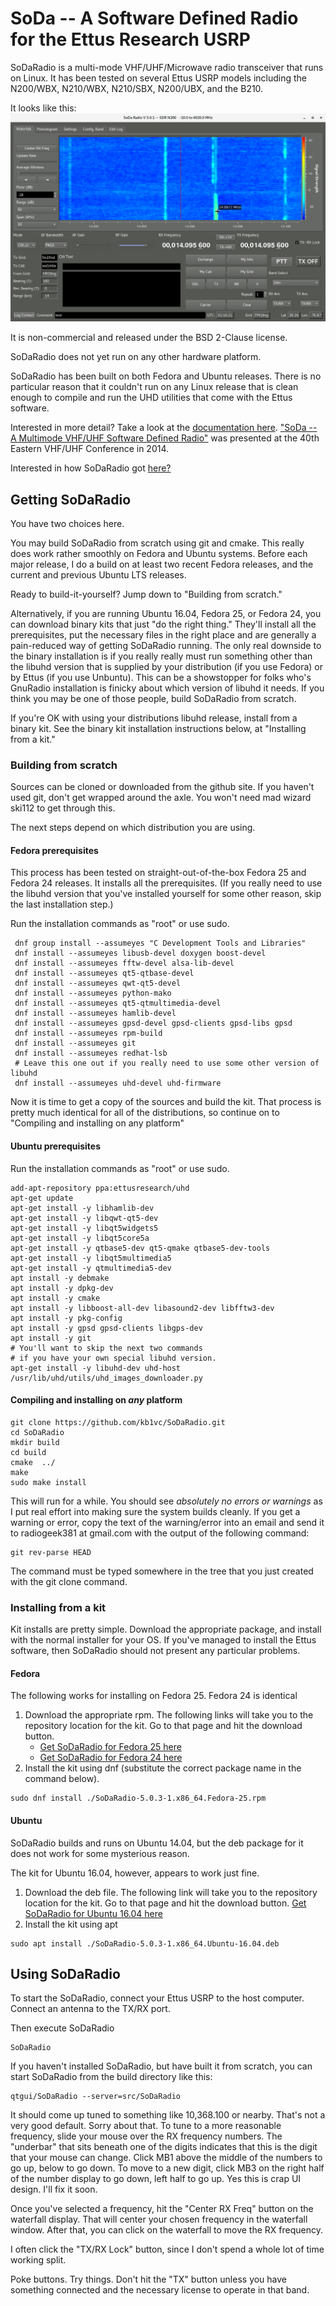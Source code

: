 # SoDa -- A Software Defined Radio for the Ettus Research USRP

SoDaRadio is a multi-mode VHF/UHF/Microwave radio transceiver
that runs on Linux.   It has been tested on several Ettus
USRP models including the N200/WBX, N210/WBX, N210/SBX, N200/UBX,
and the B210. 

It looks like this: 
![Image of SoDaRadio tuned to 20m band](/images/SoDaRadio_20m.png)

It is non-commercial and released under the BSD 2-Clause license. 

SoDaRadio does not yet run on any other hardware platform. 

SoDaRadio has been built on both Fedora and Ubuntu releases.  There is no
particular reason that it couldn't run on any Linux release that is clean 
enough to compile and run the UHD utilities that come with the Ettus software.

Interested in more detail?  Take a look at the [documentation here](docs/index.html).  ["SoDa -- A Multimode VHF/UHF Software Defined Radio"](papers/SoDa_EasternVHF_2014.pdf) was presented at the 40th Eastern VHF/UHF Conference in 2014.

Interested in how SoDaRadio got [here?](History.md) 

## Getting SoDaRadio

You have two choices here.  

You may build SoDaRadio from scratch using git
and cmake.  This really does work rather smoothly on Fedora and Ubuntu systems. 
Before each major release, I do a build on at least two recent Fedora releases, 
and the current and previous Ubuntu LTS releases. 

Ready to build-it-yourself?  Jump down to "Building from scratch."

Alternatively, if you are running Ubuntu 16.04, Fedora 25, or Fedora 24, you can
download binary kits that just "do the right thing."  They'll install all the 
prerequisites, put the necessary files in the right place and are generally a 
pain-reduced way of getting SoDaRadio running.  The only real downside to the binary
installation is if you really really must run something other than the libuhd version
that is supplied by your distribution (if you use Fedora) or by Ettus (if you use
Unbuntu).  This can be a showstopper for folks who's GnuRadio installation is 
finicky about which version of libuhd it needs.  If you think you may be one of those
people, build SoDaRadio from scratch. 

If you're OK with using your distributions libuhd release, install from a 
binary kit. See the
binary kit installation instructions below, at "Installing from a kit."

### Building from scratch

Sources can be cloned or downloaded from the github site.  If you haven't used
git, don't get wrapped around the axle.  You won't need mad wizard ski112 to 
get through this. 

The next steps depend on which distribution you are using. 

#### Fedora prerequisites

This process has been tested on straight-out-of-the-box Fedora 25 and Fedora 24
releases.  It installs all the prerequisites.  (If you really need to use the 
libuhd version that you've installed yourself for some other reason, skip the
last installation step.)

Run the installation commands as "root" or use sudo.  
~~~~~
 dnf group install --assumeyes "C Development Tools and Libraries"
 dnf install --assumeyes libusb-devel doxygen boost-devel
 dnf install --assumeyes fftw-devel alsa-lib-devel
 dnf install --assumeyes qt5-qtbase-devel
 dnf install --assumeyes qwt-qt5-devel
 dnf install --assumeyes python-mako
 dnf install --assumeyes qt5-qtmultimedia-devel
 dnf install --assumeyes hamlib-devel
 dnf install --assumeyes gpsd-devel gpsd-clients gpsd-libs gpsd
 dnf install --assumeyes rpm-build
 dnf install --assumeyes git
 dnf install --assumeyes redhat-lsb
 # Leave this one out if you really need to use some other version of libuhd
 dnf install --assumeyes uhd-devel uhd-firmware
~~~~~

Now it is time to get a copy of the sources and build the kit.  That
process is pretty much identical for all of the distributions, so continue on to
"Compiling and installing on any platform"

#### Ubuntu prerequisites

Run the installation commands as "root" or use sudo.  
~~~~~
add-apt-repository ppa:ettusresearch/uhd
apt-get update
apt-get install -y libhamlib-dev
apt-get install -y libqwt-qt5-dev
apt-get install -y libqt5widgets5
apt-get install -y libqt5core5a
apt-get install -y qtbase5-dev qt5-qmake qtbase5-dev-tools
apt-get install -y libqt5multimedia5
apt-get install -y qtmultimedia5-dev
apt install -y debmake
apt install -y dpkg-dev
apt install -y cmake
apt install -y libboost-all-dev libasound2-dev libfftw3-dev
apt install -y pkg-config
apt install -y gpsd gpsd-clients libgps-dev
apt install -y git
# You'll want to skip the next two commands
# if you have your own special libuhd version.
apt-get install -y libuhd-dev uhd-host 
/usr/lib/uhd/utils/uhd_images_downloader.py
~~~~~


#### Compiling and installing on *any* platform

~~~~~
git clone https://github.com/kb1vc/SoDaRadio.git
cd SoDaRadio
mkdir build
cd build
cmake  ../
make 
sudo make install
~~~~~
This will run for a while.  You should see *absolutely no errors or warnings*
as I put real effort into making sure the system builds cleanly.  If you get a
warning or error, copy the text of the warning/error into an email and send 
it to radiogeek381 at gmail.com  with the output of the following command: 
~~~~
git rev-parse HEAD
~~~~
The command must be typed somewhere in the tree that you just created with
the git clone command. 


### Installing from a kit

Kit installs are pretty simple.  Download the appropriate package, and
install with the normal installer for your OS. If you've managed to install 
the Ettus software, then SoDaRadio should not present any particular problems.

#### Fedora

The following works for installing on Fedora 25.  Fedora 24 is identical 

1. Download the appropriate rpm. The following links will take you to the repository 
location for the kit. Go to that page and hit the download button.
   * [Get SoDaRadio for Fedora 25 here](/packages/rpm/SoDaRadio-5.0.3-1.x86_64.Fedora-25.rpm)
   * [Get SoDaRadio for Fedora 24 here](/packages/rpm/SoDaRadio-5.0.3-1.x86_64.Fedora-24.rpm)
1. Install the kit using dnf (substitute the correct package name in the command below).
~~~~
sudo dnf install ./SoDaRadio-5.0.3-1.x86_64.Fedora-25.rpm
~~~~


#### Ubuntu

SoDaRadio builds and runs on Ubuntu 14.04, but the deb package for it does not work for some mysterious reason. 

The kit for Ubuntu 16.04, however, appears to work just fine.  

1. Download the deb file.  The following link will take you to the repository location
for the kit.  Go to that page and hit the download button.  [Get SoDaRadio for Ubuntu 16.04 here](/packages/deb/SoDaRadio-5.0.3-1.x86_64.Ubuntu-16.04.deb)
2. Install the kit using apt
~~~~
sudo apt install ./SoDaRadio-5.0.3-1.x86_64.Ubuntu-16.04.deb
~~~~

## Using SoDaRadio

To start the SoDaRadio, connect your Ettus USRP to 
the host computer. Connect an antenna to the TX/RX port.

Then execute SoDaRadio

~~~~~
SoDaRadio
~~~~~

If you haven't installed SoDaRadio, but have built it from scratch,
you can start SoDaRadio from the build directory like this: 
~~~~~
qtgui/SoDaRadio --server=src/SoDaRadio 
~~~~~

It should come up tuned to something like 10,368.100 or nearby.
That's not a very good default.  Sorry about that. To tune to a
more reasonable frequency, slide your mouse over the RX frequency
numbers.  The "underbar" that sits beneath one of the digits indicates
that this is the digit that your mouse can change.  Click MB1 above the
middle of the numbers to go up, below to go down.  To move to a new
digit, click MB3 on the right half of the number display to go down, 
left half to go up.  Yes this is crap UI design.  I'll fix it soon.

Once you've selected a frequency, hit the "Center RX Freq" button 
on the waterfall display.  That will center your chosen frequency in 
the waterfall window.  After that, you can click on the waterfall to 
move the RX frequency.  

I often click the "TX/RX Lock" button, since I don't spend a whole lot
of time working split.  

Poke buttons.  Try things.  Don't hit the "TX" button unless
you have something connected and the necessary license to operate
in that band. 

